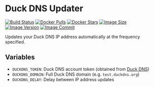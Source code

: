 # Duck DNS Updater

[![Build Status](https://github.com/silentdigit/docker-duckdns/workflows/docker%20build/badge.svg)](https://github.com/silentdigit/docker-duckdns)
[![Docker Pulls](https://img.shields.io/docker/pulls/silentdigit/duckdns)](https://hub.docker.com/repository/docker/silentdigit/duckdns)
[![Docker Stars](https://img.shields.io/docker/stars/silentdigit/duckdns)](https://hub.docker.com/repository/docker/silentdigit/duckdns)
[![Image Size](https://images.microbadger.com/badges/image/silentdigit/duckdns.svg)](https://hub.docker.com/repository/docker/silentdigit/duckdns)
[![Image Version](https://images.microbadger.com/badges/version/silentdigit/duckdns.svg)](https://hub.docker.com/repository/docker/silentdigit/duckdns)
[![Image Commit](https://images.microbadger.com/badges/commit/silentdigit/duckdns.svg)](https://github.com/silentdigit/docker-duckdns)

Updates your Duck DNS IP address automatically at the frequency specified.

## Variables

* `DUCKDNS_TOKEN`: Duck DNS account token (obtained from [Duck DNS](https://www.duckdns.org))
* `DUCKDNS_DOMAIN`: Full Duck DNS domain (e.g. `test.duckdns.org`)
* `DUCKDNS_DELAY`: Delay between IP address updates
